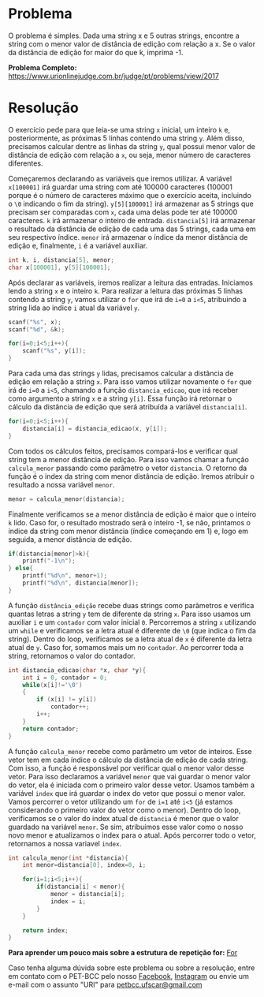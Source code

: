 # Problema

O problema é simples. Dada uma string x e 5 outras strings, encontre a string com o menor valor de distância de edição com relação a x. Se o valor da distância de edição for maior do que k, imprima -1.

**Problema Completo:**
https://www.urionlinejudge.com.br/judge/pt/problems/view/2017

# Resolução

O exercício pede para que leia-se uma string `x` inicial, um inteiro `k` e, posteriormente, as próximas 5 linhas contendo uma string `y`. Além disso, precisamos calcular dentre as linhas da string `y`, qual possui menor valor de distância de edição com relação a `x`, ou seja, menor número de caracteres diferentes.

Começaremos declarando as variáveis que iremos utilizar. A variável `x[100001]` irá guardar uma string com até 100000 caracteres (100001 porque é o número de caracteres máximo que o exercício aceita, incluindo o `\0` indicando o fim da string). `y[5][100001]` irá armazenar as 5 strings que precisam ser comparadas com `x`, cada uma delas pode ter até 100000 caracteres. `k` irá armazenar o inteiro de entrada. `distancia[5]` irá armazenar o resultado da distância de edição de cada uma das 5 strings, cada uma em seu respectivo índice. `menor` irá armazenar o índice da menor distância de edição e, finalmente, `i` é a variável auxiliar.

```c
int k, i, distancia[5], menor;
char x[100001], y[5][100001];
```

Após declarar as variáveis, iremos realizar a leitura das entradas. Iniciamos lendo a string `x` e o inteiro `k`. Para realizar a leitura das próximas 5 linhas contendo a string `y`, vamos utilizar o `for` que irá de `i=0` a `i<5`, atribuindo a string lida ao indice `i` atual da variável `y`.

```c
scanf("%s", x);
scanf("%d", &k);

for(i=0;i<5;i++){
    scanf("%s", y[i]);
}
```

Para cada uma das strings `y` lidas, precisamos calcular a distância de edição em relação a string `x`. Para isso vamos utilizar novamente o `for` que irá de `i=0` a `i<5`, chamando a função `distancia_edicao`, que irá receber como argumento a string `x` e a string `y[i]`. Essa função irá retornar o cálculo da distância de edição que será atribuída a variável `distancia[i]`.

```c
for(i=0;i<5;i++){
    distancia[i] = distancia_edicao(x, y[i]);
}
```

Com todos os cálculos feitos, precisamos compará-los e verificar qual string tem a menor distância de edição. Para isso vamos chamar a função `calcula_menor` passando como parâmetro o vetor `distancia`. O retorno da função é o index da string com menor distância de edição. Iremos atribuir o resultado a nossa variável `menor`.

```c
menor = calcula_menor(distancia);
```

Finalmente verificamos se a menor distância de edição é maior que o inteiro `k` lido. Caso for, o resultado mostrado será o inteiro -1, se não, printamos o índice da string com menor distância (índice começando em 1) e, logo em seguida, a menor distância de edição.

```c
if(distancia[menor]>k){
    printf("-1\n");
} else{
    printf("%d\n", menor+1);
    printf("%d\n", distancia[menor]);
}
```

A função `distância_edição` recebe duas strings como parâmetros e verifica quantas letras a string `y` tem de diferente da string `x`. Para isso usamos um auxiliar `i` e um `contador` com valor inicial `0`. Percorremos a string `x` utilizando um `while` e verificamos se a letra atual é diferente de `\0` (que indica o fim da string). Dentro do loop, verificamos se a letra atual de `x` é diferente da letra atual de `y`. Caso for, somamos mais um no `contador`. Ao percorrer toda a string, retornamos o valor do contador.

```c
int distancia_edicao(char *x, char *y){
    int i = 0, contador = 0;
    while(x[i]!='\0')
    {
        if (x[i] != y[i])
            contador++;
        i++;
    }
    return contador;
}
```

A função `calcula_menor` recebe como parâmetro um vetor de inteiros. Esse vetor tem em cada índice o cálculo da distância de edição de cada string. Com isso, a função é responsável por verificar qual o menor valor desse vetor. Para isso declaramos a variável `menor` que vai guardar o menor valor do vetor, ela é iniciada com o primeiro valor desse vetor. Usamos também a variável `index` que irá guardar o index do vetor que possui o menor valor. Vamos percorrer o vetor utilizando um `for` de `i=1` até `i<5` (já estamos considerando o primeiro valor do vetor como o menor). Dentro do loop, verificamos se o valor do index atual de `distancia` é menor que o valor guardado na variável `menor`. Se sim, atribuímos esse valor como o nosso novo menor e atualizamos o index para o atual. Após percorrer todo o vetor, retornamos a nossa variavel `index`.

```c
int calcula_menor(int *distancia){
    int menor=distancia[0], index=0, i;

    for(i=1;i<5;i++){
        if(distancia[i] < menor){
            menor = distancia[i];
            index = i;
        }
    }

    return index;
}
```

**Para aprender um pouco mais sobre a estrutura de repetição for:** [For](http://linguagemc.com.br/a-estrutura-de-repeticao-for-em-c/)

Caso tenha alguma dúvida sobre este problema ou sobre a resolução, entre em contato com o PET-BCC pelo nosso
[Facebook](https://www.facebook.com/petbcc/),
[Instagram](https://www.instagram.com/petbcc.ufscar/)
ou envie um e-mail com o assunto "URI" para petbcc.ufscar@gmail.com